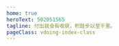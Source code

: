 ```yaml
---
home: true
heroText: 502051565
tagline: 付出就会有收获，积跬步以至千里。
pageClass: vdoing-index-class
---
```


<ClientOnly>
  <WebInfo />
 <IndexBigImg />
</ClientOnly>



